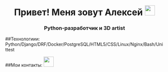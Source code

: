 <h1 align="center">Привет! Меня зовут Алексей
<img src="https://github.com/blackcater/blackcater/raw/main/images/Hi.gif" height="32"/></h1>
<h3 align="center">Python-разработчик и 3D artist</h3>

##Технологиии: Python/Django/DRF/Docker/PostgreSQL/HTML5/CSS/Linux/Nginx/Bash/Unittest

##Мои контакты:
<a href="mailto:dkphobos@yandex.ru"><img height="32" width="32" src="https://unpkg.com/simple-icons@v7/icons/maildotru.svg" /></a>
